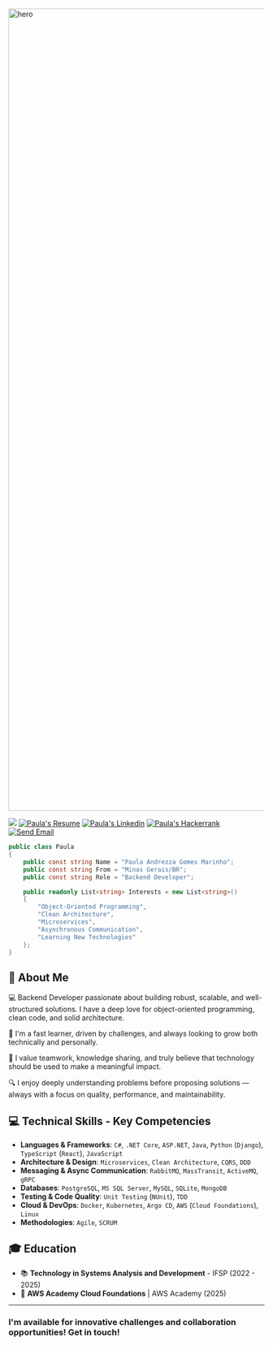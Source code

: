 #

<img width="4904" height="1580" alt="hero" src="https://github.com/user-attachments/assets/43b6e978-0bbb-4bd0-ae08-9b6cfca7656a" />


![](https://komarev.com/ghpvc/?username=paulaandrezza&style=for-the-badge&label=PROFILE+VIEWS)
<a href="./cv/CV - Paula Marinho.pdf" target="_blank">
<img src="https://img.shields.io/badge/-Download%20My%20Resume%20(pt_BR)-%23333?style=for-the-badge&logo=webb&logoColor=white" target="_blank" alt="Paula's Resume"></a>
<a href="https://www.linkedin.com/in/paula-andrezza/" target="_blank"><img src="https://img.shields.io/badge/-LinkedIn-%230077B5?style=for-the-badge&logo=linkedin&logoColor=white"  alt="Paula's Linkedin" target="_blank"></a>
<a href="https://www.hackerrank.com/paulaandrezza25" target="_blank"><img src="https://img.shields.io/badge/-Hacker%20Rank-%eab676?style=for-the-badge&logo=hackerrank&logoColor=white"  alt="Paula's Hackerrank" target="_blank"></a>
<a href="mailto:paulaandrezza25@gmail.com" target="_blank">
<img src="https://img.shields.io/badge/-Email-800080?style=for-the-badge&logo=gmail&logoColor=white" alt="Send Email">
</a>

```csharp
public class Paula
{
    public const string Name = "Paula Andrezza Gomes Marinho";
    public const string From = "Minas Gerais/BR";
    public const string Role = "Backend Developer";

    public readonly List<string> Interests = new List<string>()
    {
        "Object-Oriented Programming",
        "Clean Architecture",
        "Microservices",
        "Asynchronous Communication",
        "Learning New Technologies"
    };
}
```

## 🎯 About Me

💻 Backend Developer passionate about building robust, scalable, and well-structured solutions. I have a deep love for object-oriented programming, clean code, and solid architecture.

🚀 I'm a fast learner, driven by challenges, and always looking to grow both technically and personally.

🤝 I value teamwork, knowledge sharing, and truly believe that technology should be used to make a meaningful impact.

🔍 I enjoy deeply understanding problems before proposing solutions — always with a focus on quality, performance, and maintainability.

## 💻 Technical Skills - Key Competencies

- **Languages & Frameworks**: `C#`, `.NET Core`, `ASP.NET`, `Java`, `Python` (`Django`), `TypeScript` (`React`), `JavaScript`
- **Architecture & Design**: `Microservices`, `Clean Architecture`, `CQRS`, `DDD`
- **Messaging & Async Communication**: `RabbitMQ`, `MassTransit`, `ActiveMQ`, `gRPC`
- **Databases**: `PostgreSQL`, `MS SQL Server`, `MySQL`, `SQLite`, `MongoDB`
- **Testing & Code Quality**: `Unit Testing` (`NUnit`), `TDD`
- **Cloud & DevOps**: `Docker`, `Kubernetes`, `Argo CD`, `AWS` (`Cloud Foundations`), `Linux`
- **Methodologies**: `Agile`, `SCRUM`

## 🎓 Education

- 📚 **Technology in Systems Analysis and Development** - IFSP (2022 - 2025)
- 🏅 **AWS Academy Cloud Foundations** | AWS Academy (2025)

---

### **I'm available for innovative challenges and collaboration opportunities! Get in touch!**
